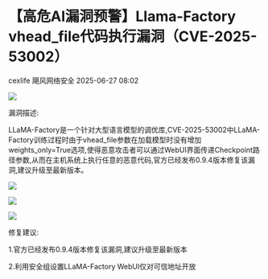#  【高危AI漏洞预警】Llama-Factory vhead_file代码执行漏洞（CVE-2025-53002）  
cexlife  飓风网络安全   2025-06-27 08:02  
  
![](https://mmbiz.qpic.cn/mmbiz_png/ibhQpAia4xu02vJJoNG7zxhbyo1UrycPZlib6TOeGR8niaYgd3ia4IJJKibc6uJvywbWItQbBia3Z20L2lB1QvlS8AvZA/640?wx_fmt=png&from=appmsg "")  
  
漏洞描述:  
  
LLaMA-Factory是一个针对大型语言模型的调优库,CVE-2025-53002中LLaMA-Factory训练过程时由于vhead_file参数在加载模型时没有增加weights_only=True选项,使得恶意攻击者可以通过WebUI界面传递Checkpoint路径参数,从而在主机系统上执行任意的恶意代码,官方已经发布0.9.4版本修复该漏洞,建议升级至最新版本。  
  
![](https://mmbiz.qpic.cn/mmbiz_png/ibhQpAia4xu02vJJoNG7zxhbyo1UrycPZl4ogeoKIBicicMLohpEJcx3QsgZyvkpbke3pQoyDe3sPn5q536oyrrib3A/640?wx_fmt=png&from=appmsg "")  
  
![](https://mmbiz.qpic.cn/mmbiz_png/ibhQpAia4xu02vJJoNG7zxhbyo1UrycPZls8ibPKbYb5dTd19S29G8SuYia0aGyENiaC1OgnmicT4gwvUAPmmTYdian3A/640?wx_fmt=png&from=appmsg "")  
  
![](https://mmbiz.qpic.cn/mmbiz_png/ibhQpAia4xu02vJJoNG7zxhbyo1UrycPZljbCicgbOlOPZdltibV9oFGZYDOjU1jUh2EibxGGpXcA4RCwLfOS17AuxA/640?wx_fmt=png&from=appmsg "")  
  
修复建议:  
  
1.官方已经发布0.9.4版本修复该漏洞,建议升级至最新版本  
  
2.利用安全组设置LLaMA-Factory WebUI仅对可信地址开放  
  
  
